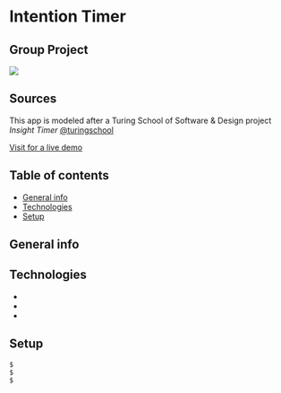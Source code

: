 # **Intention Timer**
## Group Project

<a href="https://github.com/whitneywilkes/intention-timer/graphs/contributors">
  <img src="https://contrib.rocks/image?repo=whitneywilkes/intention-timer" />
</a>

## Sources
This app is modeled after a Turing School of Software & Design project *Insight Timer*
 [@turingschool](https://github.com/turingschool)

[Visit for a live demo](https://whitneywilkes.github.io/intention-timer)
## Table of contents
* [General info](#general-info)
* [Technologies](#technologies)
* [Setup](#setup)

## General info

	
## Technologies
* 
* 
* 
	
## Setup

```
$ 
$ 
$ 
```